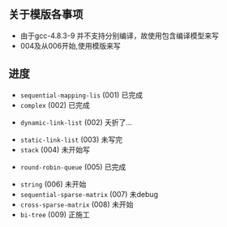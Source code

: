 ## 关于模版各事项
* 由于gcc-4.8.3-9 并不支持分别编译，故使用包含编译模型来写
* 004及从006开始,使用模版来写

## 进度
+ `sequential-mapping-lis` (001) 已完成
+ `complex` (002) 已完成
* `dynamic-link-list` (002) 夭折了...
- `static-link-list` (003) 未写完
- `stack` (004) 未开始写
+ `round-robin-queue` (005) 已完成
- `string` (006) 未开始
- `sequential-sparse-matrix` (007) 未debug
- `cross-sparse-matrix` (008) 未开始
- `bi-tree` (009) 正施工

